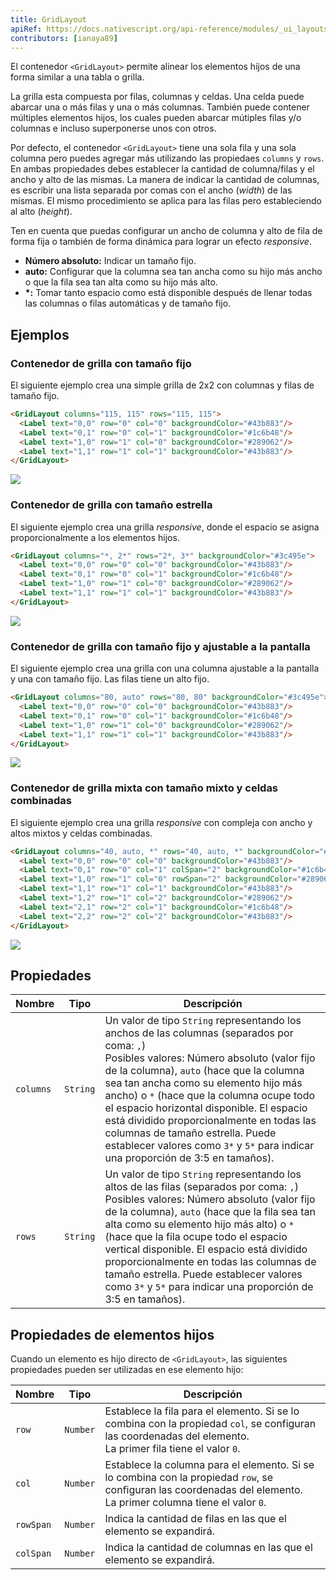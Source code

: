 ```yaml
---
title: GridLayout
apiRef: https://docs.nativescript.org/api-reference/modules/_ui_layouts_grid_layout_
contributors: [ianaya89]
---
```


El contenedor `<GridLayout>` permite alinear los elementos hijos de una forma similar a una tabla o grilla.

La grilla esta compuesta por filas, columnas y celdas. Una celda puede abarcar una o más filas y una o más columnas. También puede contener múltiples elementos hijos, los cuales pueden abarcar mútiples filas y/o columnas e incluso superponerse unos con otros.

Por defecto, el contenedor  `<GridLayout>` tiene una sola fila y una sola columna pero puedes agregar más utilizando las propiedaes `columns` y `rows`. En ambas propiedades debes establecer la cantidad de columna/filas y el ancho y alto de las mismas. La manera de indicar la cantidad de columnas, es escribir una lista separada por comas con el ancho (*width*) de las mismas. El mismo procedimiento se aplica para las filas pero estableciendo al alto (*height*).

Ten en cuenta que puedas configurar un ancho de columna y alto de fila de forma fija o también de forma dinámica para lograr un efecto *responsive*.

* **Número absoluto:** Indicar un tamaño fijo.
* **auto:** Configurar que la columna sea tan ancha como su hijo más ancho o que la fila sea tan alta como su hijo más alto.
* **\*:** Tomar tanto espacio como está disponible después de llenar todas las columnas o filas automáticas y de tamaño fijo.

## Ejemplos

### Contenedor de grilla con tamaño fijo

El siguiente ejemplo crea una simple grilla de 2x2 con columnas y filas de tamaño fijo.

```html
<GridLayout columns="115, 115" rows="115, 115">
  <Label text="0,0" row="0" col="0" backgroundColor="#43b883"/>
  <Label text="0,1" row="0" col="1" backgroundColor="#1c6b48"/>
  <Label text="1,0" row="1" col="0" backgroundColor="#289062"/>
  <Label text="1,1" row="1" col="1" backgroundColor="#43b883"/>
</GridLayout>
```
<img class="md:w-1/2 lg:w-1/3" src="https://art.nativescript-vue.org/layouts/grid_layout.svg" />

### Contenedor de grilla con tamaño estrella

El siguiente ejemplo crea una grilla *responsive*, donde el espacio se asigna proporcionalmente a los elementos hijos.

```html
<GridLayout columns="*, 2*" rows="2*, 3*" backgroundColor="#3c495e">
  <Label text="0,0" row="0" col="0" backgroundColor="#43b883"/>
  <Label text="0,1" row="0" col="1" backgroundColor="#1c6b48"/>
  <Label text="1,0" row="1" col="0" backgroundColor="#289062"/>
  <Label text="1,1" row="1" col="1" backgroundColor="#43b883"/>
</GridLayout>
```
<img class="md:w-1/2 lg:w-1/3" src="https://art.nativescript-vue.org/layouts/grid_layout_star_sizing.svg" />

### Contenedor de grilla con tamaño fijo y ajustable a la pantalla

El siguiente ejemplo crea una grilla con una columna ajustable a la pantalla y una con tamaño fijo. Las filas tiene un alto fijo.

```html
<GridLayout columns="80, auto" rows="80, 80" backgroundColor="#3c495e">
  <Label text="0,0" row="0" col="0" backgroundColor="#43b883"/>
  <Label text="0,1" row="0" col="1" backgroundColor="#1c6b48"/>
  <Label text="1,0" row="1" col="0" backgroundColor="#289062"/>
  <Label text="1,1" row="1" col="1" backgroundColor="#43b883"/>
</GridLayout>
```
<img class="md:w-1/2 lg:w-1/3" src="https://art.nativescript-vue.org/layouts/grid_layout_fixed_auto.svg" />

### Contenedor de grilla mixta con tamaño mixto y celdas combinadas

El siguiente ejemplo crea una grilla *responsive* con compleja con ancho y altos mixtos y celdas combinadas.

```html
<GridLayout columns="40, auto, *" rows="40, auto, *" backgroundColor="#3c495e">
  <Label text="0,0" row="0" col="0" backgroundColor="#43b883"/>
  <Label text="0,1" row="0" col="1" colSpan="2" backgroundColor="#1c6b48"/>
  <Label text="1,0" row="1" col="0" rowSpan="2" backgroundColor="#289062"/>
  <Label text="1,1" row="1" col="1" backgroundColor="#43b883"/>
  <Label text="1,2" row="1" col="2" backgroundColor="#289062"/>
  <Label text="2,1" row="2" col="1" backgroundColor="#1c6b48"/>
  <Label text="2,2" row="2" col="2" backgroundColor="#43b883"/>
</GridLayout>
```
<img class="md:w-1/2 lg:w-1/3" src="https://art.nativescript-vue.org/layouts/grid_layout_complex.svg" />

## Propiedades

| Nombre | Tipo | Descripción |
|------|------|-------------|
`columns` | `String` | Un valor de tipo `String` representando los anchos de las columnas (separados por coma: `,`)<br/>Posibles valores: Número absoluto (valor fijo de la columna), `auto` (hace que la columna sea tan ancha como su elemento hijo más ancho) o `*` (hace que la columna ocupe todo el espacio horizontal disponible. El espacio está dividido proporcionalmente en todas las columnas de tamaño estrella. Puede establecer valores como `3*` y `5*` para indicar una proporción de 3:5 en tamaños).
`rows` | `String` | Un valor de tipo `String` representando los altos de las filas (separados por coma: `,`)<br/>Posibles valores: Número absoluto (valor fijo de la columna), `auto` (hace que la fila sea tan alta como su elemento hijo más alto) o `*` (hace que la fila ocupe todo el espacio vertical disponible. El espacio está dividido proporcionalmente en todas las columnas de tamaño estrella. Puede establecer valores como `3*` y `5*` para indicar una proporción de 3:5 en tamaños).

## Propiedades de elementos hijos

Cuando un elemento es hijo directo de `<GridLayout>`, las siguientes propiedades pueden ser utilizadas en ese elemento hijo:

| Nombre | Tipo | Descripción |
|------|------|-------------|
`row` | `Number` | Establece la fila para el elemento. Si se lo combina con la propiedad `col`, se configuran las coordenadas del elemento.<br/>La primer fila tiene el valor `0`.
`col` | `Number` | Establece la columna para el elemento. Si se lo combina con la propiedad `row`, se configuran las coordenadas del elemento.<br/>La primer columna tiene el valor `0`.
`rowSpan` | `Number` | Indica la cantidad de filas en las que el elemento se expandirá.
`colSpan` | `Number` | Indica la cantidad de columnas en las que el elemento se expandirá.
